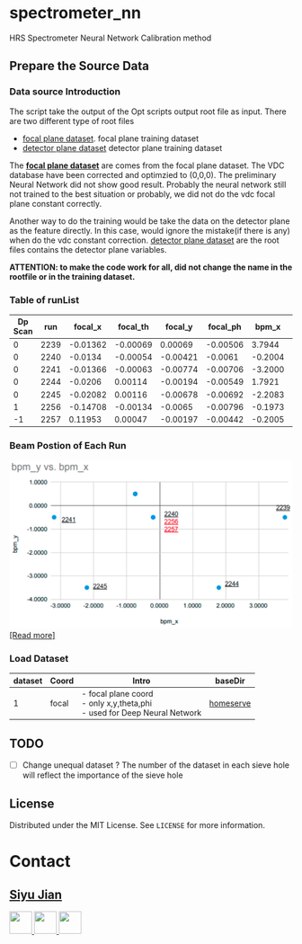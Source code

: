 # spectrometer_nn
HRS Spectrometer Neural Network Calibration method

## Prepare the Source Data
### Data source Introduction
The script take the output of the Opt scripts output root file as input. There are two different type of root files

- [focal plane dataset](./dataGenerator/data/data_focal). focal plane training dataset
- [detector plane dataset](./dataGenerator/data/data_detCoord) detector plane training dataset

The **[focal plane dataset](./dataGenerator/data/data_focal)** are comes from the focal plane dataset. The VDC database have been corrected and optimzied to (0,0,0). The preliminary Neural Network did not 
show good result. Probably the neural network still not trained to the best situation or probably, we did not do the vdc focal plane constant correctly. 

Another way to do the training would be take the data on the detector plane as the feature directly. In this case, would ignore the mistake(if there is any) when do the vdc constant correction. [detector plane dataset](./dataGenerator/data/data_detCoord) 
are the root files contains the detector plane variables. 

**ATTENTION: to make the code work for all, did not change the name in the rootfile or in the training dataset.**

<a align='center'><h3>Table of runList</h3> </a>

| Dp Scan | run  | focal\_x  | focal\_th | focal\_y  | focal\_ph | bpm\_x   | bpm\_y   |
| ------- | ---- | --------- | --------- | --------- | --------- | -------- | -------- |
| 0       | 2239 | \-0.01362 | \-0.00069 | 0.00069   | \-0.00506 | 3.7944   | \-0.5007 |
| 0       | 2240 | \-0.0134  | \-0.00054 | \-0.00421 | \-0.0061  | \-0.2004 | \-0.4996 |
| 0       | 2241 | \-0.01366 | \-0.00063 | \-0.00774 | \-0.00706 | \-3.2000 | \-0.4986 |
| 0       | 2244 | \-0.0206  | 0.00114   | \-0.00194 | \-0.00549 | 1.7921   | \-3.4975 |
| 0       | 2245 | \-0.02082 | 0.00116   | \-0.00678 | \-0.00692 | \-2.2083 | \-3.4970 |
| 1       | 2256 | \-0.14708 | \-0.00134 | \-0.0065  | \-0.00796 | \-0.1973 | \-0.4995 |
| \-1     | 2257 | 0.11953   | 0.00047   | \-0.00197 | \-0.00442 | \-0.2005 | \-0.4984 |

<a align='center'><h3>Beam Postion of Each Run</h3> </a>
![](./dataGenerator/resource/runList.png)
[[Read more]](./dataGenerator)

### Load Dataset

| dataset | Coord | Intro                                                                                    | baseDir                                                                       |
| ------- | ----- | ---------------------------------------------------------------------------------------- | ----------------------------------------------------------------------------- |
| 1       | focal | \- focal plane coord<br>\- only x,y,theta,phi<br>\- used for Deep Neural Network | [homeserve](http://216.197.71.44/Data/spectro_nn/focalPlane/EqEvt731/order0/) |


## TODO
 - [ ] Change unequal dataset ? The number of the dataset in each sieve hole will reflect the importance of the sieve hole

<!-- LICENSE -->
## License

Distributed under the MIT License. See `LICENSE` for more information.

# Contact
## [Siyu Jian]()
<p align="left">

<a href="https://github.com/Jiansiyu">
<img src="https://github.githubassets.com/images/modules/logos_page/GitHub-Mark.png" width="40" height="40">
</a>

<a href="mailto:sj9va@virginia.edu">
<img src="https://preview.redd.it/izqwm1g21b751.png?auto=webp&s=da8f46dec79e38870efeac10d5a829e50792686b" width="40" height="40">
</a>

<a href="https://www.linkedin.com/in/jiansiyu/">
<img src="https://upload.wikimedia.org/wikipedia/commons/e/e9/Linkedin_icon.svg" width="40" height="40">
</a>

[comment]: <> (<a href="https://github.com/markdown-templates/markdown-snippets/stargazers">)

[comment]: <> (<img src="https://img.shields.io/github/stars/markdown-templates/markdown-snippets.svg" alt="Stars">)

[comment]: <> (</a>)

</p>

